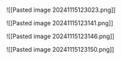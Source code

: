 ![[Pasted image 20241115123023.png]]


![[Pasted image 20241115123141.png]]

![[Pasted image 20241115123146.png]]

![[Pasted image 20241115123150.png]]
